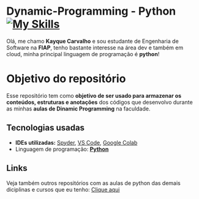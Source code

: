 # Dynamic-Programming - Python [![My Skills](https://skillicons.dev/icons?i=py)](https://www.python.org/)

Olá, me chamo **Kayque Carvalho** e sou estudante de Engenharia de Software na **FIAP**, tenho bastante interesse na área dev e também em cloud, minha principal linguagem de programação é **python**! 

# Objetivo do repositório

Esse repositório tem como **objetivo de ser usado para armazenar os conteúdos, estruturas e anotações** dos códigos que desenvolvo durante as minhas **aulas de Dinamic Programming** na faculdade.

## Tecnologias usadas

- **IDEs utilizadas:** [Spyder](https://www.spyder-ide.org/), [VS Code](https://code.visualstudio.com/), [Google Colab](https://colab.google/)
- Linguagem de programação: **[Python](https://www.python.org/)** 

## Links
Veja também outros repositórios com as aulas de python das demais diciplinas e cursos que eu tenho: [Clique aqui](https://github.com/stars/Kay-Carv/lists/aula-de-python) 

